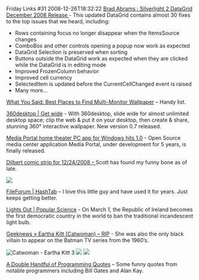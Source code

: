 Friday Links #31
2008-12-26T18:32:22
[Brad Abrams : Silverlight 2 DataGrid December 2008 Release ](http://blogs.msdn.com/brada/archive/2008/12/19/silverlight-2-datagrid-december-2008-release.aspx)- This updated DataGrid contains almost 30 fixes to the top issues that we heard, including:

  * Rows containing focus no longer disappear when the ItemsSource changes 
  * ComboBox and other controls opening a popup now work as expected 
  * DataGrid Selection is preserved when sorting 
  * Buttons outside the DataGrid work as expected when they are clicked while the DataGrid is in editing mode 
  * Improved FrozenColumn behavior 
  * Improved cell currency 
  * SelectedItem is updated before the CurrentCellChanged event is raised 
  * Many more... 

[What You Said: Best Places to Find Multi-Monitor Wallpaper](http://lifehacker.com/5114997/best-places-to-find-multi+monitor-wallpaper) – Handy list.

[360desktop | Get wide](http://www.360desktop.com/) - With 360desktop, slide wide for almost unlimited desktop space; clip the web & put it on your desktop, then create & share, stunning 360° interactive wallpaper. New version 0.7 released.

[Media Portal home theater PC app for Windows hits 1.0](http://www.downloadsquad.com/2008/12/24/media-portal-home-theater-pc-app-for-windows-hits-1-0/) - Open Source media center application Media Portal, under development for 5 years, is finally released.

[Dilbert comic strip for 12/24/2008 – ](http://dilbert.com/strips/comic/2008-12-24/)Scott has found my funny bone as of late.

![](http://dilbert.com/dyn/str_strip/000000000/00000000/0000000/000000/30000/6000/500/36591/36591.strip.gif)

[FileForum | HashTab](http://fileforum.betanews.com/detail/HashTab/1096345722/1) – I love this little guy and have used it for years. Just keeps getting better.

[Lights Out | Popular Science](http://www.popsci.com/environment/article/2008-12/lights-out) - On March 1, the Republic of Ireland becomes the first democratic country in the world to ban the traditional incandescent light bulb.

[Geeknews » Eartha Kitt (Catwoman) – RIP](http://www.geeknews.net/2008/12/25/eartha-kitt-catwoman-rip) - She was also the only black villain to appear on the Batman TV series from the 1960’s.

![Catwoman - Eartha Kitt 3](http://www.geeknews.net/images/2008/12/catwoman-eartha-kitt-3.jpg) ![](http://image.examiner.com/images/blog/wysiwyg/image/aaaeartha.jpg) ![](http://english.chosun.com/media/photo/news/200812/200812260021_00.jpg)

[A Double Handful of Programming Quotes](http://www.hackification.com/2008/12/23/a-double-handful-of-programming-quotes/) – Some funny quotes from notable programmers including Bill Gates and Alan Kay.
